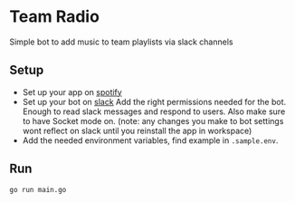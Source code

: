# Team Radio

Simple bot to add music to team playlists via slack channels

## Setup

- Set up your app on [spotify](https://developer.spotify.com/documentation/web-api/tutorials/getting-started)
- Set up your bot on [slack](https://api.slack.com/start/building)
  Add the right permissions needed for the bot. Enough to read slack messages and respond to users. Also make sure to have Socket mode on. (note: any changes you make to bot settings wont reflect on slack until you reinstall the app in workspace)
- Add the needed environment variables, find example in `.sample.env`.

## Run

`go run main.go`
